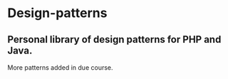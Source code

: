 Design-patterns
===============
Personal library of design patterns for PHP and Java.
-
More patterns added in due course.

